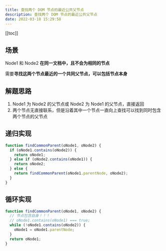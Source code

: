 ```yaml
---
title: 查找两个 DOM 节点的最近公共父节点
description: 查找两个 DOM 节点的最近公共父节点
date: 2022-03-18 15:29:58
---
```


[[toc]]

## 场景

Node1 和 Node2 **在同一文档中，且不会为相同的节点**

需要**寻找这两个节点最近的一个共同父节点，可以包括节点本身**

## 解题思路

1. Node1 为 Node2 的父节点或 Node2 为 Node1 的父节点，直接返回
2. 两个节点无直接联系，但是沿着其中一个节点一直向上查找可以找到同时包含两个节点的父节点

## 递归实现

```js
function findCommonParent(oNode1, oNode2) {
  if (oNode1.contains(oNode2)) {
    return oNode1;
  } else if (oNode2.contains(oNode1)) {
    return oNode2;
  } else {
    return findCommonParent(oNode1.parentNode, oNode2);
  }
}
```

## 循环实现

```js
function findCommonParent(oNode1, oNode2) {
  // 节点包含自身！！！
  // oNode1.contains(oNode1) === true;
  while (!oNode1.contains(oNode2)) {
    oNode1 = oNode1.parentNode;
  }
  return oNode1;
}
```